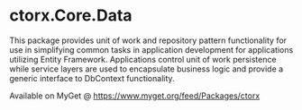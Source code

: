 # ctorx.Core.Data
This package provides unit of work and repository pattern functionality for use in simplifying common tasks in application development for applications utilizing Entity Framework.  Applications control unit of work persistence while service layers are used to encapsulate business logic and provide a generic interface to DbContext functionality.

Available on MyGet @ https://www.myget.org/feed/Packages/ctorx
